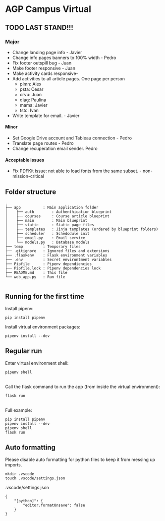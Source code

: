 # AGP Campus Virtual


## TODO LAST STAND!!!
### Major
- Change landing page info - Javier
- Change info pages banners to 100% width - Pedro
- Fix footer outspill bug - Juan
- Make footer responsive - Juan
- Make activity cards responsive-
- Add activities to all article pages. One page per person
    - plmn: Alex
    - psta: Cesar
    - crvu: Juan
    - diag: Paulina
    - mama: Javier
    - tstc: Ivan
- Write template for email. - Javier

#### Minor
- Set Google Drive account and Tableau connection - Pedro
- Translate page routes - Pedro
- Change recuperation email sender. Pedro


#### Acceptable issues
- Fix PDFKit issue: not able to load fonts from the same subset. - non-mission-critical



## Folder structure
```
.
├── app          : Main application folder
│    ├── auth        : Authenthication blueprint
│    ├── courses     : Course article blueprint
│    ├── main        : Main blueprint
│    ├── static      : Static page files
│    ├── templates   : Jinja templates (ordered by blueprint folders)
│    ├── scheduler   : Schedodule init
│    ├── email.py    : Email service
│    └── models.py   : Database models
├── temp         : Temporary files
├── .gitignore   : Ignored files and extensions
├── .flaskenv    : Flask environment variables
├── .env         : Secret environtment variables
├── Pipfile      : Pipenv dependiencies
├── Pipfile.lock : Pipenv dependencies lock
├── README.md    : This file
└── web_app.py   : Run file


```

## Running for the first time
Install pipenv:
```
pip install pipenv
```

Install virtual environment packages:
```
pipenv install --dev
```

## Regular run
Enter virtual environment shell:
```
pipenv shell
```

\
Call the flask command to run the app (from inside the virtual environment):
```
flask run
```

\
Full example:
```
pip install pipenv
pipenv install --dev
pipenv shell
flask run
```


## Auto formatting
Please disable auto formatting for python files to keep it from messing up imports.

```
mkdir .vscode
touch .vscode/settings.json
```
.vscode/settings.json
```
{
    "[python]": {
        "editor.formatOnsave": false
    }
}
```
